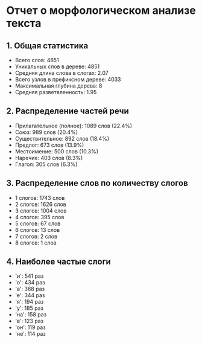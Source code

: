 # Отчет о морфологическом анализе текста

## 1. Общая статистика

- Всего слов: 4851
- Уникальных слов в дереве: 4851
- Средняя длина слова в слогах: 2.07
- Всего узлов в префиксном дереве: 4033
- Максимальная глубина дерева: 8
- Средняя разветвленность: 1.95

## 2. Распределение частей речи

- Прилагательное (полное): 1089 слов (22.4%)
- Союз: 989 слов (20.4%)
- Существительное: 892 слов (18.4%)
- Предлог: 673 слов (13.9%)
- Местоимение: 500 слов (10.3%)
- Наречие: 403 слов (8.3%)
- Глагол: 305 слов (6.3%)

## 3. Распределение слов по количеству слогов

- 1 слогов: 1743 слов
- 2 слогов: 1626 слов
- 3 слогов: 1004 слов
- 4 слогов: 395 слов
- 5 слогов: 67 слов
- 6 слогов: 13 слов
- 7 слогов: 2 слов
- 8 слогов: 1 слов

## 4. Наиболее частые слоги

- 'и': 541 раз
- 'о': 434 раз
- 'а': 368 раз
- 'е': 344 раз
- 'я': 194 раз
- 'у': 185 раз
- 'на': 158 раз
- 'в': 123 раз
- 'он': 119 раз
- 'не': 114 раз